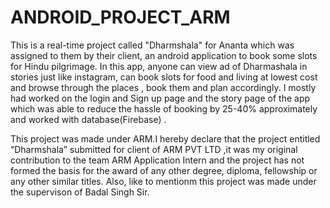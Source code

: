 # ANDROID_PROJECT_ARM

This is a real-time project called "Dharmshala" for Ananta which was assigned to them by their client, an android application to book some slots for Hindu pilgrimage.
In this app, anyone can view ad of Dharmashala in stories just like instagram, can book slots for food and living at lowest cost and browse through the places , book them and plan accordingly.
I mostly had worked on the login and Sign up page and the story page of the app which was able to reduce the hassle of booking by 25-40% approximately and worked with database(Firebase) . 


This project was made under ARM.I hereby declare that the project entitled “Dharmshala” 
submitted for client of ARM PVT LTD ,it was my original contribution to the team ARM Application Intern and the project has not formed 
the basis for the award of any other degree, diploma, fellowship or any other similar titles.
Also, like to mentionm this project was made under the supervison of Badal Singh Sir.
